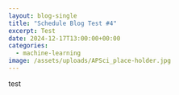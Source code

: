 ```yaml
---
layout: blog-single
title: "Schedule Blog Test #4"
excerpt: Test
date: 2024-12-17T13:00:00+00:00
categories:
  - machine-learning
image: /assets/uploads/APSci_place-holder.jpg
---
```

t﻿est